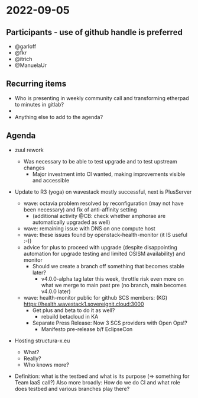 # 2022-09-05

## Participants - use of github handle is preferred
* @garloff
* @fkr
* @itrich
* @ManuelaUr

## Recurring items
* Who is presenting in weekly community call and transforming etherpad to minutes in gitlab?
* 
* Anything else to add to the agenda?


## Agenda

* zuul rework
  * Was necessary to be able to test upgrade and to test upstream changes
    * Major investment into CI wanted, making improvements visible and accessible
* Update to R3 (yoga) on wavestack mostly successful, next is PlusServer
  * wave: octavia problem resolved by reconfiguration (may not have been necessary) and fix of anti-affinity setting
    * (additional activity @CB: check whether amphorae are automatically upgraded as well)
  * wave: remaining issue with DNS on one compute host
  * wave: these issues found by openstack-health-monitor (it IS useful :-))
  * advice for plus to proceed with upgrade (despite disappointing automation for upgrade testing and limited OSISM availability) and monitor
    * Should we create a branch off something that becomes stable later?
      * v4.0.0-alpha tag later this week, throttle risk even more on what we merge to main past pre (no branch, main becomes v4.0.0 later)
  * wave: health-monitor public for github SCS members: (KG) https://health.wavestack1.sovereignit.cloud:3000
    * Get plus and beta to do it as well?
      * rebuild betacloud in KA
    * Separate Press Release: Now 3 SCS providers with Open Ops!?
      * Manifesto pre-release b/f EclipseCon
* Hosting structura-x.eu
  * What?
  * Really?
  * Who knows more?

* Definition: what is the testbed and what is its purpose (=> something for Team IaaS call?)
Also more broadly: How do we do CI and what role does testbed and various branches play there?
